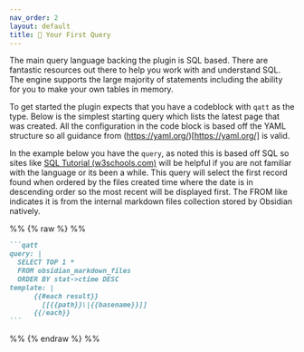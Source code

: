```yaml
---
nav_order: 2
layout: default
title: 🐣 Your First Query
---
```


The main query language backing the plugin is SQL based. There are fantastic resources out there to help you work with and understand SQL. The engine supports the large majority of statements including the ability for you to make your own tables in memory.

To get started the plugin expects that you have a codeblock with `qatt` as the type. Below is the simplest starting query which lists the latest page that was created. All the configuration in the code block is based off the YAML structure so all guidance from (https://yaml.org/)[https://yaml.org/] is valid.

In the example below you have the `query`, as noted this is based off SQL so sites like [SQL Tutorial (w3schools.com)](https://www.w3schools.com/sql/) will be helpful if you are not familiar with the language or its been a while. This query will select the first record found when ordered by the files created time where the date is in descending order so the most recent will be displayed first. The FROM like indicates it is from the internal markdown files collection stored by Obsidian natively.

%% {% raw %} %%
````markdown
```qatt
query: |
  SELECT TOP 1 *
  FROM obsidian_markdown_files
  ORDER BY stat->ctime DESC
template: |
      {{#each result}}
        [[{{path}}\|{{basename}}]]
      {{/each}}
```
````
%% {% endraw %} %%
